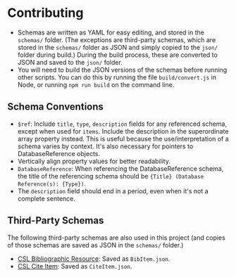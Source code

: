 # Contributing

- Schemas are written as YAML for easy editing, and stored in the `schemas/` folder. (The exceptions are third-party schemas, which are stored in the `schemas/` folder as JSON and simply copied to the `json/` folder during build.) During the build process, these are converted to JSON and saved to the `json/` folder.
- You will need to build the JSON versions of the schemas before running other scripts. You can do this by running the file `build/convert.js` in Node, or running `npm run build` on the command line.

## Schema Conventions

- `$ref`: Include `title`, `type`, `description` fields for any referenced schema, except when used for `items`. Include the description in the superordinate array property instead. This is useful because the use/interpretation of a schema varies by context. It's also necessary for pointers to DatabaseReference objects.
- Vertically align property values for better readability.
- `DatabaseReference`: When referencing the DatabaseReference schema, the title of the referencing schema should be `{Title} (Database Reference(s): {Type})`.
- The `description` field should end in a period, even when it's not a complete sentence.

## Third-Party Schemas

The following third-party schemas are also used in this project (and copies of those schemas are saved as JSON in the `schemas/` folder.)

- [CSL Bibliographic Resource](): Saved as `BibItem.json`.
- [CSL Cite Item](): Saved as `CiteItem.json`.
